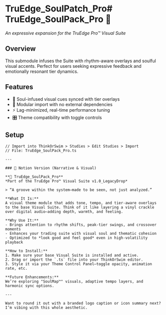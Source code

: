 # TruEdge_SoulPatch_Pro# TruEdge_SoulPack_Pro 🎷
_An expressive expansion for the TruEdge Pro™ Visual Suite_

## Overview
This submodule infuses the Suite with rhythm-aware overlays and soulful visual accents. Perfect for users seeking expressive feedback and emotionally resonant tier dynamics.

## Features
- 🎨 Soul-infused visual cues synced with tier overlays
- 🔄 Modular import with no external dependencies
- ⚡ Lag-minimized, real-time performance tuning
- 🎛️ Theme compatibility with toggle controls

## Setup
```thinkscript
// Import into ThinkOrSwim > Studies > Edit Studies > Import
// File: TruEdge_SoulPack_Pro.ts

---

### 📘 Notion Version (Narrative & Visual)

**📀 TruEdge_SoulPack_Pro**  
*Part of the TruEdge Pro™ Visual Suite v1.0_LegacyDrop*

> “A groove within the system—made to be seen, not just analyzed.”

**What It Is:**  
A visual theme module that adds tone, tempo, and tier-aware overlays to the base Visual Suite. Think of it like layering a vinyl crackle over digital audio—adding depth, warmth, and feeling.

**Why Use It:**  
- Brings attention to rhythm shifts, peak-tier swings, and crossover moments  
- Enhances your trading suite with visual soul and thematic cohesion  
- Optimized to *look good and feel good* even in high-volatility playback  

**How to Install:**  
1. Make sure your base Visual Suite is installed and active.  
2. Drag or import the `.ts` file into your ThinkOrSwim editor.  
3. Style it via your Theme Control Panel—toggle opacity, animation rate, etc.

**Future Enhancements:**  
We’re exploring "SoulMap™" visuals, adaptive tempo layers, and harmonic sync options.

---

Want to round it out with a branded logo caption or icon summary next? I’m vibing with this whole aesthetic.
